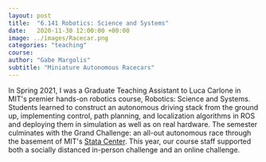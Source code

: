 ```yaml
---
layout: post
title:  "6.141 Robotics: Science and Systems"
date:   2020-11-30 12:00:00 +00:00
image: ../images/Racecar.png
categories: "teaching"
course: 
author: "Gabe Margolis"
subtitle: "Miniature Autonomous Racecars"
---
```


In Spring 2021, I was a Graduate Teaching Assistant to Luca Carlone in MIT's premier hands-on robotics course, Robotics: Science and Systems. Students learned to construct an autonomous driving stack from the ground up, implementing control, path planning, and localization algorithms in ROS and deploying them in simulation as well as on real hardware. The semester culminates with the Grand Challenge: an all-out autonomous race through the basement of MIT's [Stata Center](https://www.csail.mit.edu/about/stata-center). This year, our course staff supported both a socially distanced in-person challenge and an online challenge.
